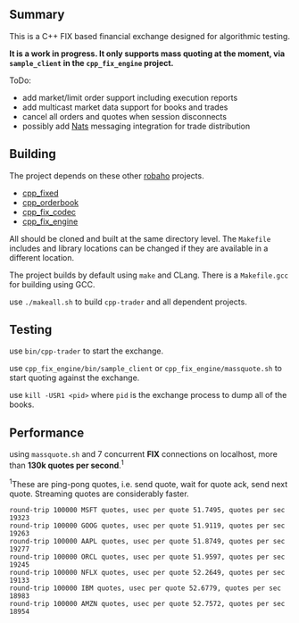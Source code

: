 ## Summary

This is a C++ FIX based financial exchange designed for algorithmic testing.

__It is a work in progress. It only supports mass quoting at the moment, via `sample_client` in the `cpp_fix_engine` project.__

ToDo:
- add market/limit order support including execution reports
- add multicast market data support for books and trades
- cancel all orders and quotes when session disconnects
- possibly add [Nats](https://github.com/nats-io) messaging integration for trade distribution

## Building

The project depends on these other [robaho](https://github.com/robaho) projects.
- [cpp_fixed](https://github.com/robaho/cpp_fixed)
- [cpp_orderbook](https://github.com/robaho/cpp_orderbook)
- [cpp_fix_codec](https://github.com/robaho/cpp_fix_codec)
- [cpp_fix_engine](https://github.com/robaho/cpp_fix_engine)

All should be cloned and built at the same directory level. The `Makefile` includes and library locations can be changed if they are available in a different location.

The project builds by default using `make` and CLang. There is a `Makefile.gcc` for building using GCC.

use `./makeall.sh` to build `cpp-trader` and all dependent projects.

## Testing

use `bin/cpp-trader` to start the exchange.

use `cpp_fix_engine/bin/sample_client` or `cpp_fix_engine/massquote.sh` to start quoting against the exchange.

use `kill -USR1 <pid>` where `pid` is the exchange process to dump all of the books.

## Performance

using `massquote.sh` and 7 concurrent **FIX** connections on localhost, more than **130k quotes per second**.<sup>1</sup>

<sup>1</sup>These are ping-pong quotes, i.e. send quote, wait for quote ack, send next quote. Streaming quotes are considerably faster.

```
round-trip 100000 MSFT quotes, usec per quote 51.7495, quotes per sec 19323
round-trip 100000 GOOG quotes, usec per quote 51.9119, quotes per sec 19263
round-trip 100000 AAPL quotes, usec per quote 51.8749, quotes per sec 19277
round-trip 100000 ORCL quotes, usec per quote 51.9597, quotes per sec 19245
round-trip 100000 NFLX quotes, usec per quote 52.2649, quotes per sec 19133
round-trip 100000 IBM quotes, usec per quote 52.6779, quotes per sec 18983
round-trip 100000 AMZN quotes, usec per quote 52.7572, quotes per sec 18954
```
